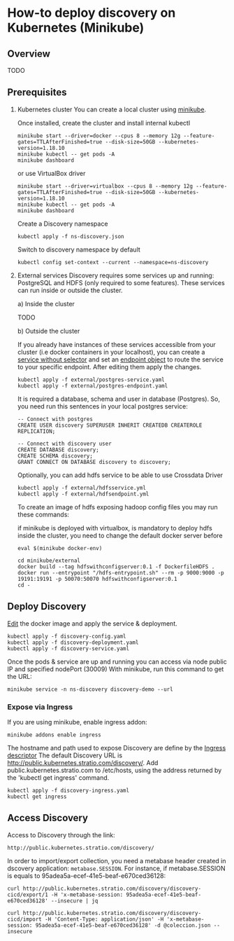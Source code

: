 # How-to deploy discovery on Kubernetes (Minikube)

## Overview

TODO

## Prerequisites

1. Kubernetes cluster
   You can create a local cluster using [minikube](https://kubernetes.io/docs/tasks/tools/install-minikube/).

   Once installed, create the cluster and install internal kubectl
   ```shell
   minikube start --driver=docker --cpus 8 --memory 12g --feature-gates=TTLAfterFinished=true --disk-size=50GB --kubernetes-version=1.18.10
   minikube kubectl -- get pods -A
   minikube dashboard
   ```

   or use VirtualBox driver
   ```shell
   minikube start --driver=virtualbox --cpus 8 --memory 12g --feature-gates=TTLAfterFinished=true --disk-size=50GB --kubernetes-version=1.18.10
   minikube kubectl -- get pods -A
   minikube dashboard
   ```

   Create a Discovery namespace
   ```shell
   kubectl apply -f ns-discovery.json
   ```
   Switch to discovery namespace by default
   ```shell
   kubectl config set-context --current --namespace=ns-discovery
   ```

2. External services
   Discovery requires some services up and running: PostgreSQL and HDFS (only required to some features).
   These services can run inside or outside the cluster.

   a) Inside the cluster

   TODO

   b) Outside the cluster

   If you already have instances of these services accessible from your cluster (i.e docker containers in your localhost),
   you can create a [service without selector](external/postgres-service.yaml) and set an [endpoint object](external/postgres-endpoint.yaml)
   to route the service to your specific endpoint. After editing them apply the changes.

   ```shell
   kubectl apply -f external/postgres-service.yaml
   kubectl apply -f external/postgres-endpoint.yaml
    ```

   It is required a database, schema and user in database (Postgres). So, you need run this sentences in your local postgres service:
    ```roomsql
   -- Connect with postgres
    CREATE USER discovery SUPERUSER INHERIT CREATEDB CREATEROLE REPLICATION;

    -- Connect with discovery user
    CREATE DATABASE discovery;
    CREATE SCHEMA discovery;
    GRANT CONNECT ON DATABASE discovery to discovery;
    ```

   Optionally, you can add hdfs service to be able to use Crossdata Driver

   ```shell
   kubectl apply -f external/hdfsservice.yml
   kubectl apply -f external/hdfsendpoint.yml
   ```

   To create an image of hdfs exposing hadoop config files you may run these commands:

   if minikube is deployed with virtualbox, is mandatory to deploy hdfs inside the cluster, you need to change the default docker server before
   ```shell
   eval $(minikube docker-env)
   ```

   ```shell
   cd minikube/external
   docker build --tag hdfswithconfigserver:0.1 -f DockerfileHDFS .
   docker run --entrypoint "/hdfs-entrypoint.sh" --rm -p 9000:9000 -p 19191:19191 -p 50070:50070 hdfswithconfigserver:0.1
   cd -
   ```


## Deploy Discovery

[Edit](./discovery-deployment.yaml) the docker image and apply the service & deployment.
```shell
kubectl apply -f discovery-config.yaml
kubectl apply -f discovery-deployment.yaml
kubectl apply -f discovery-service.yaml
```

Once the pods & service are up and running you can access via node public IP and specified nodePort (30009)
With minikube, run this command to get the URL:
```shell
minikube service -n ns-discovery discovery-demo --url
```

### Expose via Ingress

If you are using minikube, enable ingress addon:

```shell
minikube addons enable ingress
```

The hostname and path used to expose Discovery are define by the [Ingress descriptor](minikube/discovery-ingress.yaml)
The default Discovery URL is http://public.kubernetes.stratio.com/discovery/. Add public.kubernetes.stratio.com to /etc/hosts,
using the address returned by the 'kubectl get ingress' command.

```shell
kubectl apply -f discovery-ingress.yaml
kubectl get ingress
```

## Access Discovery

Access to Discovery through the link:
```
http://public.kubernetes.stratio.com/discovery/
```

In order to import/export collection, you need a metabase header created in dscovery application: ``metabase.SESSION``.
For instance, if metabase.SESSION is equals to 95adea5a-ecef-41e5-beaf-e670ced36128:
```shell
curl http://public.kubernetes.stratio.com/discovery/discovery-cicd/export/1 -H 'x-metabase-session: 95adea5a-ecef-41e5-beaf-e670ced36128' --insecure | jq

curl http://public.kubernetes.stratio.com/discovery/discovery-cicd/import -H 'Content-Type: application/json' -H 'x-metabase-session: 95adea5a-ecef-41e5-beaf-e670ced36128' -d @coleccion.json --insecure
```
